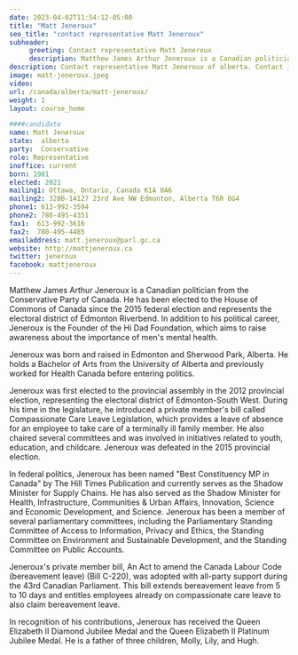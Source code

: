 ```yaml
---
date: 2023-04-02T11:54:12-05:00
title: "Matt Jeneroux"
seo_title: "contact representative Matt Jeneroux"
subheader:
     greeting: Contact representative Matt Jeneroux
     description: Matthew James Arthur Jeneroux is a Canadian politician from the Conservative Party of Canada. He has been elected to the House of Commons of Canada since the 2015 federal election and represents the electoral district of Edmonton Riverbend.
description: Contact representative Matt Jeneroux of alberta. Contact information for Matt Jeneroux includes email address, phone number, and mailing address.
image: matt-jeneroux.jpeg
video:
url: /canada/alberta/matt-jeneroux/
weight: 1
layout: course_home

####candidate
name: Matt Jeneroux
state:	alberta
party:	Conservative
role: Representative
inoffice: current
born: 1981
elected: 2021
mailing1: Ottawa, Ontario, Canada K1A 0A6
mailing2: 328B-14127 23rd Ave NW Edmonton, Alberta T6R 0G4
phone1:	613-992-3594
phone2: 780-495-4351
fax1:  613-992-3616
fax2:  780-495-4485
emailaddress: matt.jeneroux@parl.gc.ca
website: http://mattjeneroux.ca
twitter: jeneroux
facebook: mattjeneroux
---
```


Matthew James Arthur Jeneroux is a Canadian politician from the Conservative Party of Canada. He has been elected to the House of Commons of Canada since the 2015 federal election and represents the electoral district of Edmonton Riverbend. In addition to his political career, Jeneroux is the Founder of the Hi Dad Foundation, which aims to raise awareness about the importance of men's mental health.

Jeneroux was born and raised in Edmonton and Sherwood Park, Alberta. He holds a Bachelor of Arts from the University of Alberta and previously worked for Health Canada before entering politics.

Jeneroux was first elected to the provincial assembly in the 2012 provincial election, representing the electoral district of Edmonton-South West. During his time in the legislature, he introduced a private member's bill called Compassionate Care Leave Legislation, which provides a leave of absence for an employee to take care of a terminally ill family member. He also chaired several committees and was involved in initiatives related to youth, education, and childcare. Jeneroux was defeated in the 2015 provincial election.

In federal politics, Jeneroux has been named "Best Constituency MP in Canada" by The Hill Times Publication and currently serves as the Shadow Minister for Supply Chains. He has also served as the Shadow Minister for Health, Infrastructure, Communities & Urban Affairs, Innovation, Science and Economic Development, and Science. Jeneroux has been a member of several parliamentary committees, including the Parliamentary Standing Committee of Access to Information, Privacy and Ethics, the Standing Committee on Environment and Sustainable Development, and the Standing Committee on Public Accounts.

Jeneroux's private member bill, An Act to amend the Canada Labour Code (bereavement leave) (Bill C-220), was adopted with all-party support during the 43rd Canadian Parliament. This bill extends bereavement leave from 5 to 10 days and entitles employees already on compassionate care leave to also claim bereavement leave.

In recognition of his contributions, Jeneroux has received the Queen Elizabeth II Diamond Jubilee Medal and the Queen Elizabeth II Platinum Jubilee Medal. He is a father of three children, Molly, Lily, and Hugh.
